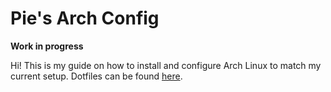 # Pie's Arch Config

**Work in progress**

Hi! This is my guide on how to install and configure Arch Linux to match my current setup. Dotfiles can be found [here](https://github.com/PScoriae/dotfiles).
